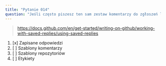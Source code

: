 ```yaml
---
title: "Pytanie 014"
question: "Jeśli często piszesz ten sam zestaw komentarzy do zgłoszeń lub pull requestów, z której funkcji GitHub skorzystasz, aby zaoszczędzić czas?"
---
```



> https://docs.github.com/en/get-started/writing-on-github/working-with-saved-replies/using-saved-replies
1. [x] Zapisane odpowiedzi
1. [ ] Szablony komentarzy
1. [ ] Szablony repozytoriów
1. [ ] Etykiety
